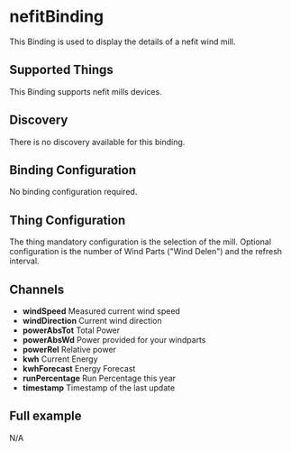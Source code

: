 # nefitBinding

This Binding is used to display the details of a nefit wind mill. 

## Supported Things

This Binding supports nefit mills devices.

## Discovery

There is no discovery available for this binding.

## Binding Configuration

No binding configuration required.

## Thing Configuration

The thing mandatory configuration is the selection of the mill.
Optional configuration is the number of Wind Parts ("Wind Delen") and the refresh interval.

## Channels

- **windSpeed** Measured current wind speed 
- **windDirection** Current wind direction
- **powerAbsTot** Total Power
- **powerAbsWd** Power provided for your windparts
- **powerRel** Relative power
- **kwh** Current Energy
- **kwhForecast** Energy Forecast
- **runPercentage** Run Percentage this year
- **timestamp** Timestamp of the last update


## Full example
N/A
